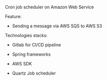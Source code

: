 Cron job scheduler on Amazon Web Service

Feature:

-   Sending a message via AWS SQS to AWS S3

Technologies stacks:

-   Gitlab for CI/CD pipeline

-   Spring frameworks

-   AWS SDK

-   Quartz Job scheduler
